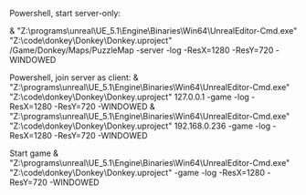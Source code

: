Powershell, start server-only:

& "Z:\programs\unreal\UE_5.1\Engine\Binaries\Win64\UnrealEditor-Cmd.exe" "Z:\code\donkey\Donkey\Donkey.uproject" /Game/Donkey/Maps/PuzzleMap -server -log -ResX=1280 -ResY=720 -WINDOWED

Powershell, join server as client:
& "Z:\programs\unreal\UE_5.1\Engine\Binaries\Win64\UnrealEditor-Cmd.exe" "Z:\code\donkey\Donkey\Donkey.uproject" 127.0.0.1 -game -log -ResX=1280 -ResY=720 -WINDOWED
& "Z:\programs\unreal\UE_5.1\Engine\Binaries\Win64\UnrealEditor-Cmd.exe" "Z:\code\donkey\Donkey\Donkey.uproject" 192.168.0.236 -game -log -ResX=1280 -ResY=720 -WINDOWED

Start game
& "Z:\programs\unreal\UE_5.1\Engine\Binaries\Win64\UnrealEditor-Cmd.exe" "Z:\code\donkey\Donkey\Donkey.uproject" -game -log -ResX=1280 -ResY=720 -WINDOWED
